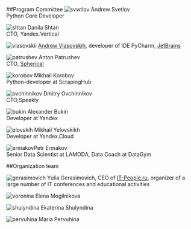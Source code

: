 ##Program Committee
![svwtlov](/2018/img/speakers/2018/svetlov.jpg) Andrew Svetlov<br>Python Core Developer

![shtan](/2018/img/speakers/2018/shtan.png) Danila Shtan<br>CTO, Yandex.Vertical

![vlasovskii](/2017/img/speakers/2017/vlasovskih.JPG) [Andrew Vlasovskih](http://pirx.ru), developer of IDE PyCharm, [JetBrains](https://www.jetbrains.com)

![patrushev](/2018/img/speakers/2018/patrushev.jpg) Anton Patrushev<br>CTO, [Spherical](https://www.spherical.pm)

![korobov](/2018/img/speakers/2018/korobov.jpg) Mikhail Korobov<br>Python-developer at ScrapingHub

![ovchinnikov](/2018/img/speakers/2018/ovchinnikov.jpg) Dmitry Ovchinnikov<br>CTO,Speakly

![bukin](/2019/img/speakers/2019/bukin1.jpg) Alexander Bukin<br>Developer at Yandex

![elovskih](/2019/img/speakers/2019/elovskih.jpg) Mikhail Yelovskikh<br>Developer at Yandex.Cloud

![ermakov](/2019/img/speakers/2019/ermakov.JPG)Petr Ermakov<br>Senior Data Scientist at LAMODA, Data Coach at DataGym

##Organization team

![gerasimovich](https://img-fotki.yandex.ru/get/195990/121639917.103/0_180d4e_d97021d0_orig) Yulia Gerasimovich, CEO of [IT-People.ru](http://it-people.ru/), organizer of a large number of IT conferences and educational activities

![voronina](https://img-fotki.yandex.ru/get/42692/121639917.103/0_180d54_28c36dde_orig) Elena Mogilnikova

![shulyndina](https://img-fotki.yandex.ru/get/221708/121639917.112/0_193e88_56a14259_orig) Ekaterina Shulyndina

![pervuhina](https://img-fotki.yandex.ru/get/106693/121639917.113/0_193e89_8faf2c4d_orig) Maria Pervuhina
